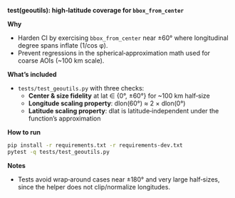 **test(geoutils): high‑latitude coverage for `bbox_from_center`**

**Why**
- Harden CI by exercising `bbox_from_center` near ±60° where longitudinal degree spans inflate (1/cos φ).
- Prevent regressions in the spherical‑approximation math used for coarse AOIs (~100 km scale).

**What’s included**
- `tests/test_geoutils.py` with three checks:
  - **Center & size fidelity** at lat ∈ {0°, ±60°} for ~100 km half‑size
  - **Longitude scaling property**: dlon(60°) ≈ 2 × dlon(0°)
  - **Latitude scaling property**: dlat is latitude‑independent under the function’s approximation

**How to run**
```bash
pip install -r requirements.txt -r requirements-dev.txt
pytest -q tests/test_geoutils.py
```

**Notes**
- Tests avoid wrap‑around cases near ±180° and very large half‑sizes, since the helper does not clip/normalize longitudes.
